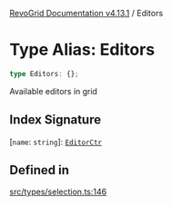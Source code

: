 [RevoGrid Documentation v4.13.1](README.md) / Editors

# Type Alias: Editors

```ts
type Editors: {};
```

Available editors in grid

## Index Signature

 \[`name`: `string`\]: [`EditorCtr`](TypeAlias.EditorCtr.md)

## Defined in

[src/types/selection.ts:146](https://github.com/revolist/revogrid/blob/4ebc7221c475d12b7f731e54908af9eefb855c73/src/types/selection.ts#L146)
